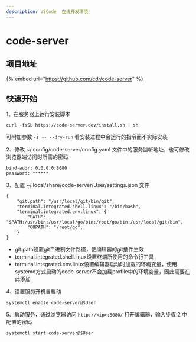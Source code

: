 ```yaml
---
description: VSCode  在线开发环境
---
```


# code-server

## 项目地址

{% embed url="https://github.com/cdr/code-server" %}

## 快速开始

1、在服务器上运行安装脚本

```text
curl -fsSL https://code-server.dev/install.sh | sh
```

可附加参数 `-s -- --dry-run` 看安装过程中会运行的指令而不实际安装

2、修改 ~/.config/code-server/config.yaml 文件中的服务监听地址，也可修改浏览器端访问时所需的密码

```text
bind-addr: 0.0.0.0:8080
password: ******
```

3、配置 ~/.local/share/code-server/User/settings.json 文件

```text
{
    "git.path": "/usr/local/git/bin/git",
    "terminal.integrated.shell.linux": "/bin/bash",
    "terminal.integrated.env.linux": {
        "PATH": "$PATH:/usr/bin:/usr/local/go/bin:/root/go/bin:/usr/local/git/bin",
        "GOPATH": "/root/go",
    }
}
```

* git.path设置git二进制文件路径，使编辑器的git插件生效
* terminal.integrated.shell.linux设置终端所使用的命令行工具
* terminal.integrated.env.linux设置编辑器启动时加载的环境变量，使用systemd方式启动的code-server不会加载profile中的环境变量，因此需要在此添加

4、设置服务开机自启动

```text
systemctl enable code-server@$User
```

5、启动服务，通过浏览器访问 `http://<ip>:8080/` 打开编辑器，输入步骤 2 中配置的密码

```text
systemctl start code-server@$User
```

